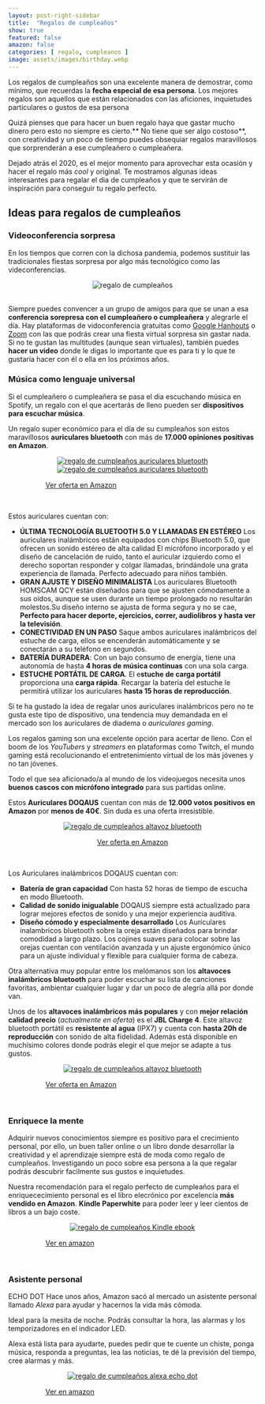 ```yaml
---
layout: post-right-sidebar
title:  "Regalos de cumpleaños"
show: true
featured: false
amazon: false
categories: [ regalo, cumpleanos ]
image: assets/images/birthday.webp
---
```


Los regalos de cumpleaños son una excelente manera de demostrar, como mínimo, que recuerdas la **fecha especial de esa persona**. Los mejores regalos son aquellos que están relacionados con las aficiones, inquietudes particulares o gustos de esa persona

Quizá pienses que para hacer un buen regalo haya que gastar mucho dinero pero esto no siempre es cierto.** No tiene que ser algo costoso**, con creatividad y un poco de tiempo puedes obsequiar regalos maravillosos que sorprenderán a ese cumpleañero o cumpleañera.

Dejado atrás el 2020, es el mejor momento para aprovechar esta ocasión y hacer el regalo más *cool* y original. Te mostramos algunas ideas interesantes para regalar el dia de cumpleaños y que te servirán de inspiración para conseguir tu regalo perfecto.

## Ideas para regalos de cumpleaños

### Videoconferencia sorpresa

En los tiempos que corren con la dichosa pandemia, podemos sustituir las tradicionales fiestas sorpresa por algo más tecnológico como las videconferencias.

<div class="row">
	<div class="col-12" style="text-align: center;">
		<img src="{{ site.baseurl}}/assets/images/video-conference.webp" alt="regalo de cumpleaños" loading="lazy">
	</div>
</div>
<br>

Siempre puedes convencer a un grupo de amigos para que se unan a esa **conferencia sorepresa con el cumpleañero o cumpleañera** y alegrarle el día. Hay plataformas de vidoconferencia gratuitas como [Google Hanhouts](https://hangouts.google.com/) o [Zoom](https://zoom.us/) con las que podrás crear una fiesta virtual sorpresa sin gastar nada.
Si no te gustan las multitudes (aunque sean virtuales), también puedes **hacer un video** donde le digas lo importante que es para ti y lo que te gustaría hacer con él o ella en los próximos años.


### Música como lenguaje universal

Si el cumpleañero o cumpleañera se pasa el dia escuchando música en Spotify, un regalo con el que acertarás de lleno pueden ser **dispositivos para escuchar música**.

Un regalo super económico para el día de su cumpleaños son estos maravillosos **auriculares bluetooth** con más de **17.000 opiniones positivas en Amazon**.

<div class="row">
	<div class="col-6" style="text-align: center;">
		<a href="https://amzn.to/2YWdstA" target="_blank" rel="noopener noreferrer">
			<img src="https://images-na.ssl-images-amazon.com/images/I/61eFz4WQJuL._AC_SL1000_.jpg" alt="regalo de cumpleaños auriculares bluetooth" loading="lazy">
		</a>
	</div>
	<div class="col-6" style="text-align: center;">
		<a href="https://amzn.to/2YWdstA" target="_blank" rel="noopener noreferrer">
			<img src="https://images-na.ssl-images-amazon.com/images/I/61vvo5ZTypL._AC_SL1000_.jpg" alt="regalo de cumpleaños auriculares bluetooth" loading="lazy">
		</a>
	</div>
	<div style="margin: auto; padding: 15px; width: 70%;">
		<a class="btn btn-primary btn-block amazon-btn" href="https://amzn.to/2YWdstA" target="_blank" rel="noopener noreferrer">
			<i class="fa fa-shopping-cart amazon-cart"></i>
			Ver oferta en Amazon
		</a>
	</div>
</div>
<br>

Estos auriculares cuentan con:

* **ÚLTIMA TECNOLOGÍA BLUETOOTH 5.0 Y LLAMADAS EN ESTÉREO** Los auriculares inalámbricos están equipados con chips Bluetooth 5.0, que ofrecen un sonido estéreo de alta calidad El micrófono incorporado y el diseño de cancelación de ruido, tanto el auricular izquierdo como el derecho soportan responder y colgar llamadas, brindándole una grata experiencia de llamada. Perfecto adecuado para niños también.
* **GRAN AJUSTE Y DISEÑO MINIMALISTA** Los auriculares Bluetooth HOMSCAM QCY están diseñados para que se ajusten cómodamente a sus oídos, aunque se usen durante un tiempo prolongado no resultarán molestos.Su diseño interno se ajusta de forma segura y no se cae, **Perfecto para hacer deporte, ejercicios, correr, audiolibros y hasta ver la televisión**.
* **CONECTIVIDAD EN UN PASO** Saque ambos auriculares inalámbricos del estuche de carga, ellos se encenderán automáticamente y se conectarán a su teléfono en segundos.
* **BATERÍA DURADERA**:  Con un bajo consumo de energía, tiene una autonomía de hasta **4 horas de música continuas** con una sola carga.
* **ESTUCHE PORTÁTIL DE CARGA**. El e**stuche de carga portátil** proporciona una **carga rápida**. Recargar la batería del estuche le permitirá utilizar los auriculares **hasta 15 horas de reproducción**.


Si te ha gustado la idea de regalar unos auriculares inalámbricos pero no te gusta este tipo de dispositivo, una tendencia muy demandada en el mercado son los auriculares de diadema o *auriculares gaming*.

Los regalos gaming son una excelente opción para acertar de lleno. Con el boom de los *YouTubers* y *streamers* en plataformas como Twitch, el mundo gaming está recolucionando el entretenimiento virtual de los más jóvenes y no tan jóvenes.

Todo el que sea aficionado/a al mundo de los videojuegos necesita unos **buenos cascos con micrófono integrado** para sus partidas online.

Estos **Auriculares DOQAUS** cuentan con más de **12.000 votos positivos en Amazon** por **menos de 40€**. Sin duda es una oferta irresistible.


<div class="row">
	<div class="col-12" style="text-align: center;">
		<a href="https://amzn.to/39WEs2w" target="_blank" rel="noopener noreferrer" >
			<img src="https://m.media-amazon.com/images/I/71CSoGF57JL._AC_SL1500_.jpg" alt="regalo de cumpleaños altavoz bluetooth" loading="lazy" style="max-width: 500px">
		</a>
	</div>
	<div style="margin: auto; padding: 15px; width: 70%; text-align: center">
		<a class="btn btn-primary btn-block amazon-btn" href="https://amzn.to/39WEs2w" target="_blank" rel="noopener noreferrer">
			<i class="fa fa-shopping-cart amazon-cart"></i>
			Ver oferta en Amazon
		</a>
	</div>
</div>
<br>

Los  Auriculares inalámbricos DOQAUS cuentan con:

* **Batería de gran capacidad** Con hasta 52 horas de tiempo de escucha en modo Bluetooth.
* **Calidad de sonido inigualable** DOQAUS siempre está actualizado para lograr mejores efectos de sonido y una mejor experiencia auditiva.
* **Diseño cómodo y especialmente desarrollado** Los Auriculares inalambricos bluetooth sobre la oreja están diseñados para brindar comodidad a largo plazo. Los cojines suaves para colocar sobre las orejas cuentan con ventilación avanzada y un ajuste ergonómico único para un ajuste individual y flexible para cualquier forma de cabeza.

Otra alternativa muy popular entre los melómanos son los **altavoces inalámbricos bluetooth** para poder escuchar su lista de canciones favoritas, ambientar cualquier lugar y dar un poco de alegría allá por donde van.

Unos de los **altavoces inalámbricos más populares** y con **mejor relación calidad precio** (*actualmente en oferta*) es el **JBL Charge 4**. Este altavoz bluetooth portátil es **resistente al agua** (IPX7) y cuenta con **hasta 20h de reproducción** con sonido de alta fidelidad. Además está disponible en muchísimo colores donde podrás elegir el que mejor se adapte a tus gustos.

<div class="row">
	<div class="col-12" style="text-align: center;">
		<a href="https://amzn.to/3ty4Ffv" target="_blank" rel="noopener noreferrer">
			<img src="https://images-na.ssl-images-amazon.com/images/I/717Ez7pdOKL._AC_SL1500_.jpg" alt="regalo de cumpleaños altavoz bluetooth" loading="lazy" style="max-width: 500px">
		</a>
	</div>
	<div style="margin: auto; padding: 15px; width: 70%;">
		<a class="btn btn-primary btn-block amazon-btn" href="https://amzn.to/3ty4Ffv" target="_blank" rel="noopener noreferrer">
			<i class="fa fa-shopping-cart amazon-cart"></i>
			Ver oferta en Amazon
		</a>
	</div>
</div>
<br>


### Enriquece la mente

Adquirir nuevos conocimientos siempre es positivo para el crecimiento personal, por ello, un buen taller online o un libro donde desarrollar la creatividad y el aprendizaje siempre está de moda como regalo de cumpleaños. Investigando un poco sobre esa persona a la que regalar podrás descubrir facilmente sus gustos e inquietudes.

Nuestra recomendación para el regalo perfecto de cumpleaños para el enriquececimiento personal es el libro elecrónico por excelencia **más vendido en Amazon**. **Kindle Paperwhite** para poder leer y leer cientos de libros a un bajo coste.

<div class="row">
	<div class="col-12" style="text-align: center;">
		<a href="https://amzn.to/3p1R78C" target="_blank" rel="noopener noreferrer">
			<img src="https://images-na.ssl-images-amazon.com/images/I/6124iPKj55L._AC_SL1000_.jpg" alt="regalo de cumpleaños Kindle ebook" loading="lazy" style="max-width: 500px">
		</a>
	</div>
	<div style="margin: auto; padding: 15px; width: 70%;">
		<a class="btn btn-primary btn-block amazon-btn" href="https://amzn.to/3p1R78C" target="_blank" rel="noopener noreferrer">
			<i class="fa fa-shopping-cart amazon-cart"></i>
			Ver en amazon
		</a>
	</div>
</div>
<br>

### Asistente personal

ECHO DOT
Hace unos años, Amazon sacó al mercado un asistente personal llamado *Alexa* para ayudar y hacernos la vida más cómoda.

Ideal para la mesita de noche. Podrás consultar la hora, las alarmas y los temporizadores en el indicador LED.

Alexa está lista para ayudarte, puedes pedir que te cuente un chiste, ponga música, responda a preguntas, lea las noticias, te dé la previsión del tiempo, cree alarmas y más.

<div class="row">
	<div class="col-12" style="text-align: center;">
		<a href="https://amzn.to/3cVMWsN" target="_blank" rel="noopener noreferrer">
			<img src="https://images-na.ssl-images-amazon.com/images/I/61-WmT%2BY7eL._AC_SL1000_.jpg" alt="regalo de cumpleaños alexa echo dot" loading="lazy" style="max-width: 500px">
		</a>
	</div>
	<div style="margin: auto; padding: 15px; width: 70%;">
		<a class="btn btn-primary btn-block amazon-btn" href="https://amzn.to/3cVMWsN" target="_blank" rel="noopener noreferrer">
			<i class="fa fa-shopping-cart amazon-cart"></i>
			Ver en amazon
		</a>
	</div>
</div>
<br>